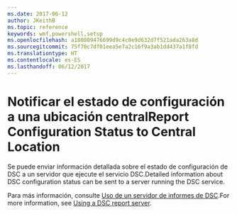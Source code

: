 ```yaml
---
ms.date: 2017-06-12
author: JKeithB
ms.topic: reference
keywords: wmf,powershell,setup
ms.openlocfilehash: a180809476699d9c4c0e9d632d7f521ada263a8d
ms.sourcegitcommit: 75f70c7df01eea5e7a2c16f9a3ab1dd437a1f8fd
ms.translationtype: HT
ms.contentlocale: es-ES
ms.lasthandoff: 06/12/2017
---
```

# <a name="report-configuration-status-to-central-location"></a><span data-ttu-id="ae708-102">Notificar el estado de configuración a una ubicación central</span><span class="sxs-lookup"><span data-stu-id="ae708-102">Report Configuration Status to Central Location</span></span>

<span data-ttu-id="ae708-103">Se puede enviar información detallada sobre el estado de configuración de DSC a un servidor que ejecute el servicio DSC.</span><span class="sxs-lookup"><span data-stu-id="ae708-103">Detailed information about DSC configuration status can be sent to a server running the DSC service.</span></span> 

<span data-ttu-id="ae708-104">Para más información, consulte [Uso de un servidor de informes de DSC](https://msdn.microsoft.com/powershell/dsc/reportserver).</span><span class="sxs-lookup"><span data-stu-id="ae708-104">For more information, see [Using a DSC report server](https://msdn.microsoft.com/powershell/dsc/reportserver).</span></span>

